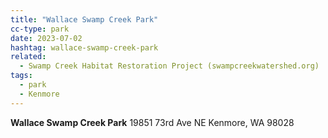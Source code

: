 ```yaml
---
title: "Wallace Swamp Creek Park"
cc-type: park
date: 2023-07-02
hashtag: wallace-swamp-creek-park
related:
  - Swamp Creek Habitat Restoration Project (swampcreekwatershed.org)
tags:
  - park
  - Kenmore
---
```


**Wallace Swamp Creek Park**
19851 73rd Ave NE
Kenmore, WA 98028
